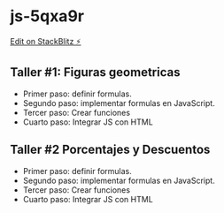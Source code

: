# js-5qxa9r

[Edit on StackBlitz ⚡️](https://stackblitz.com/edit/js-5qxa9r)

## Taller #1: Figuras geometricas


- Primer paso: definir formulas.
- Segundo paso: implementar formulas en JavaScript.
- Tercer paso: Crear funciones
- Cuarto paso: Integrar JS con HTML


## Taller #2 Porcentajes y Descuentos 

- Primer paso: definir formulas.
- Segundo paso: implementar formulas en JavaScript.
- Tercer paso: Crear funciones
- Cuarto paso: Integrar JS con HTML